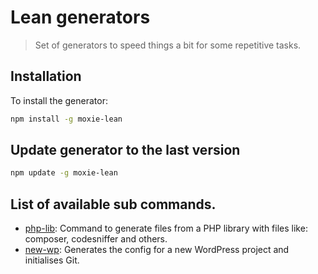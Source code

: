 # Lean generators

> Set of generators to speed things a bit for some repetitive tasks.

## Installation

To install the generator:

```bash
npm install -g moxie-lean
```

## Update generator to the last version
    
```bash
npm update -g moxie-lean
```

## List of available sub commands.

- [php-lib](https://github.com/moxie-leean/generators/tree/master/generators/php-lib): Command to generate files from a PHP library with files like: composer, codesniffer and others.
- [new-wp](https://github.com/moxie-leean/generators/tree/master/generators/new-wp): Generates the config for a new WordPress project and initialises Git.
